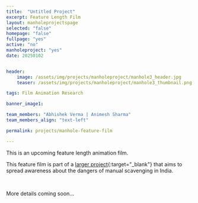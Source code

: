 ```yaml
---
title:  "Untitled Project"
excerpt: Feature Length Film
layout: manholeprojectspage   
selected: "false"
homepage: "false"
fullpage: "yes"
active: "no"
manholeproject: "yes"
date: 20250102


header:
    image: /assets/img/projects/manholeproject/manhole3_header.jpg
    teaser: /assets/img/projects/manholeproject/manhole3_thumbnail.png

tags: Film Animation Research

banner_image1:

team_members: "Abhishek Verma | Animesh Sharma"
team_members_align: "text-left"

permalink: projects/manhole-feature-film

---
```


This is an upcoming feature length animation film.

This feature film is part of a [larger project](https://imxd.in/manhole-project){:target="_blank"} that aims to spread awareness about the dangers of manual scavenging in India.

<br>

More details coming soon...

<br>
